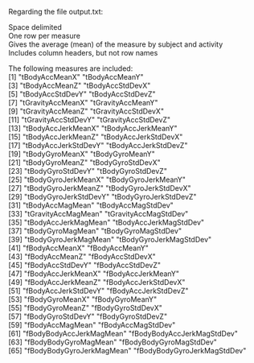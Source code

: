 Regarding the file output.txt:
  
Space delimited  
One row per measure  
Gives the average (mean) of the measure by subject and activity  
Includes column headers, but not row names  
  
The following measures are included:  
 [1] "tBodyAccMeanX"              "tBodyAccMeanY"             
 [3] "tBodyAccMeanZ"              "tBodyAccStdDevX"           
 [5] "tBodyAccStdDevY"            "tBodyAccStdDevZ"           
 [7] "tGravityAccMeanX"           "tGravityAccMeanY"          
 [9] "tGravityAccMeanZ"           "tGravityAccStdDevX"        
[11] "tGravityAccStdDevY"         "tGravityAccStdDevZ"        
[13] "tBodyAccJerkMeanX"          "tBodyAccJerkMeanY"         
[15] "tBodyAccJerkMeanZ"          "tBodyAccJerkStdDevX"       
[17] "tBodyAccJerkStdDevY"        "tBodyAccJerkStdDevZ"       
[19] "tBodyGyroMeanX"             "tBodyGyroMeanY"            
[21] "tBodyGyroMeanZ"             "tBodyGyroStdDevX"          
[23] "tBodyGyroStdDevY"           "tBodyGyroStdDevZ"          
[25] "tBodyGyroJerkMeanX"         "tBodyGyroJerkMeanY"        
[27] "tBodyGyroJerkMeanZ"         "tBodyGyroJerkStdDevX"      
[29] "tBodyGyroJerkStdDevY"       "tBodyGyroJerkStdDevZ"      
[31] "tBodyAccMagMean"            "tBodyAccMagStdDev"         
[33] "tGravityAccMagMean"         "tGravityAccMagStdDev"      
[35] "tBodyAccJerkMagMean"        "tBodyAccJerkMagStdDev"     
[37] "tBodyGyroMagMean"           "tBodyGyroMagStdDev"        
[39] "tBodyGyroJerkMagMean"       "tBodyGyroJerkMagStdDev"    
[41] "fBodyAccMeanX"              "fBodyAccMeanY"             
[43] "fBodyAccMeanZ"              "fBodyAccStdDevX"           
[45] "fBodyAccStdDevY"            "fBodyAccStdDevZ"           
[47] "fBodyAccJerkMeanX"          "fBodyAccJerkMeanY"         
[49] "fBodyAccJerkMeanZ"          "fBodyAccJerkStdDevX"       
[51] "fBodyAccJerkStdDevY"        "fBodyAccJerkStdDevZ"       
[53] "fBodyGyroMeanX"             "fBodyGyroMeanY"            
[55] "fBodyGyroMeanZ"             "fBodyGyroStdDevX"          
[57] "fBodyGyroStdDevY"           "fBodyGyroStdDevZ"          
[59] "fBodyAccMagMean"            "fBodyAccMagStdDev"         
[61] "fBodyBodyAccJerkMagMean"    "fBodyBodyAccJerkMagStdDev"   
[63] "fBodyBodyGyroMagMean"       "fBodyBodyGyroMagStdDev"    
[65] "fBodyBodyGyroJerkMagMean"   "fBodyBodyGyroJerkMagStdDev"

